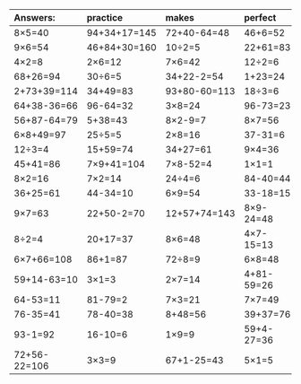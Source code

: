 | Answers: | practice | makes | perfect | ! |
| :--- | :--- | :--- | :--- | :--- |
| 8×5=40 | 94+34+17=145 | 72+40-64=48 | 46+6=52 | 17+17=34 | 
| 9×6=54 | 46+84+30=160 | 10÷2=5 | 22+61=83 | 39+6=45 | 
| 4×2=8 | 2×6=12 | 7×6=42 | 12÷2=6 | 4×4+42=58 | 
| 68+26=94 | 30÷6=5 | 34+22-2=54 | 1+23=24 | 62+26=88 | 
| 2+73+39=114 | 34+49=83 | 93+80-60=113 | 18÷3=6 | 63+26=89 | 
| 64+38-36=66 | 96-64=32 | 3×8=24 | 96-73=23 | 57-9=48 | 
| 56+87-64=79 | 5+38=43 | 8×2-9=7 | 8×7=56 | 8×4=32 | 
| 6×8+49=97 | 25÷5=5 | 2×8=16 | 37-31=6 | 4+13=17 | 
| 12÷3=4 | 15+59=74 | 34+27=61 | 9×4=36 | 4×4=16 | 
| 45+41=86 | 7×9+41=104 | 7×8-52=4 | 1×1=1 | 3×6=18 | 
| 8×2=16 | 7×2=14 | 24÷4=6 | 84-40=44 | 2×2=4 | 
| 36+25=61 | 44-34=10 | 6×9=54 | 33-18=15 | 4×8-25=7 | 
| 9×7=63 | 22+50-2=70 | 12+57+74=143 | 8×9-24=48 | 9×9=81 | 
| 8÷2=4 | 20+17=37 | 8×6=48 | 4×7-15=13 | 90+8+24=122 | 
| 6×7+66=108 | 86+1=87 | 72÷8=9 | 6×8=48 | 9×7-62=1 | 
| 59+14-63=10 | 3×1=3 | 2×7=14 | 4+81-59=26 | 63÷9=7 | 
| 64-53=11 | 81-79=2 | 7×3=21 | 7×7=49 | 5×3+63=78 | 
| 76-35=41 | 78-40=38 | 8+48=56 | 39+37=76 | 3×3-2=7 | 
| 93-1=92 | 16-10=6 | 1×9=9 | 59+4-27=36 | 12÷6=2 | 
| 72+56-22=106 | 3×3=9 | 67+1-25=43 | 5×1=5 | 9×3+66=93 | 
